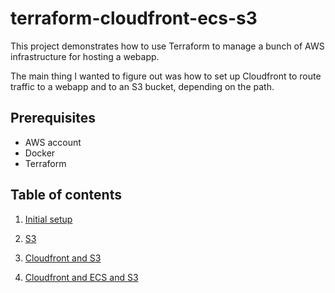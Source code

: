 # terraform-cloudfront-ecs-s3

This project demonstrates how to use Terraform to manage a bunch of AWS infrastructure for hosting a webapp.

The main thing I wanted to figure out was how to set up Cloudfront to route traffic to a webapp and to an S3 bucket, 
depending on the path.

## Prerequisites

- AWS account
- Docker
- Terraform

## Table of contents

1. [Initial setup](initial-setup.md)

2. [S3](s3/README.md)

3. [Cloudfront and S3](cloudfront-s3/README.md)

4. [Cloudfront and ECS and S3](cloudfront-ecs-s3/README.md)

